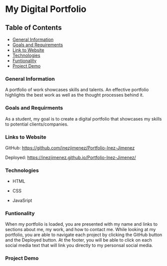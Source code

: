 # My Digital Portfolio

## Table of Contents

* [General Information](#General-Information)
* [Goals and Requirements](#Goals-and-Requirements)
* [Link to Website](#Link-to-Project)
* [Technologies](#Technologies)
* [Funtionality](#Funtionality)
* [Project Demo](#Project-Demo)

### General Information

A portfolio of work showcases skills and talents. An effective portfolio highlights the best work as well as the thought processes behind it. 

### Goals and Requirments

As a student, my goal is to create a digital portfolio that showcases my skills to potential clients/companies. 

### Links to Website

GitHub: https://github.com/inezjimenez/Portfolio-Inez-Jimenez

Deployed: https://inezjimenez.github.io/Portfolio-Inez-Jimenez/

### Technologies

* HTML

* CSS

* JavaSript

### Funtionality

When my portfolio is loaded, you are presented with my name and links to sections about me, my work, and how to contact me. While looking at my portfolio, you are able to navigate each project by clicking the GitHub button and the Deployed button. At the footer, you will be able to click on each social media text that will link you directly to my personsal social media.

### Project Demo
